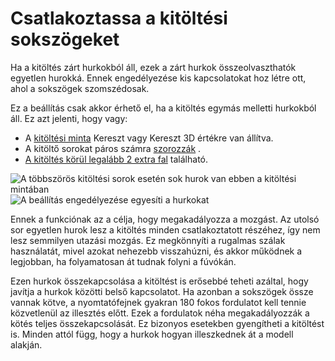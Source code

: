 # Csatlakoztassa a kitöltési sokszögeket

Ha a kitöltés zárt hurkokból áll, ezek a zárt hurkok összeolvaszthatók egyetlen hurokká. Ennek engedélyezése kis kapcsolatokat hoz létre ott, ahol a sokszögek szomszédosak.

Ez a beállítás csak akkor érhető el, ha a kitöltés egymás melletti hurkokból áll. Ez azt jelenti, hogy vagy:

- A [kitöltési minta](infill_pattern.md) Kereszt vagy Kereszt 3D értékre van állítva.
- A kitöltő sorokat páros számra [szorozzák](infill_multiplier.md) .
- [A kitöltés körül legalább 2 extra fal](infill_wall_line_count.md) található.

<!--screenshot {
"image_path": "connect_infill_polygons_disabled.png",
"models": [{"script": "hexagonal_prism.scad"}],
"camera_position": [0, 0, 180],
"settings": {
    "top_layers": 0,
    "infill_pattern": "triangles",
    "infill_multiplier": 2,
    "zig_zaggify_infill": true,
    "connect_infill_polygons": false
},
"colours": 32
}-->

<!--screenshot {
"image_path": "connect_infill_polygons_enabled.png",
"models": [{"script": "hexagonal_prism.scad"}],
"camera_position": [0, 0, 180],
"settings": {
    "top_layers": 0,
    "infill_pattern": "triangles",
    "infill_multiplier": 2,
    "zig_zaggify_infill": true,
    "connect_infill_polygons": true
},
"colours": 32
}-->

![A többszörös kitöltési sorok esetén sok hurok van ebben a kitöltési mintában](../images/connect_infill_polygons_disabled.png)![A beállítás engedélyezése egyesíti a hurkokat](../images/connect_infill_polygons_enabled.png)

Ennek a funkciónak az a célja, hogy megakadályozza a mozgást. Az utolsó sor egyetlen hurok lesz a kitöltés minden csatlakoztatott részéhez, így nem lesz semmilyen utazási mozgás. Ez megkönnyíti a rugalmas szálak használatát, mivel azokat nehezebb visszahúzni, és akkor működnek a legjobban, ha folyamatosan át tudnak folyni a fúvókán.

Ezen hurkok összekapcsolása a kitöltést is erősebbé teheti azáltal, hogy javítja a hurkok közötti belső kapcsolatot. Ha azonban a sokszögek össze vannak kötve, a nyomtatófejnek gyakran 180 fokos fordulatot kell tennie közvetlenül az illesztés előtt. Ezek a fordulatok néha megakadályozzák a kötés teljes összekapcsolását. Ez bizonyos esetekben gyengítheti a kitöltést is. Minden attól függ, hogy a hurkok hogyan illeszkednek át a modell alakján.
